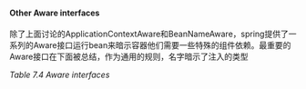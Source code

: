 #### Other Aware interfaces

除了上面讨论的ApplicationContextAware和BeanNameAware，spring提供了一系列的Aware接口运行bean来暗示容器他们需要一些特殊的组件依赖。最重要的Aware接口在下面被总结，作为通用的规则，名字暗示了注入的类型

*Table 7.4 Aware interfaces*